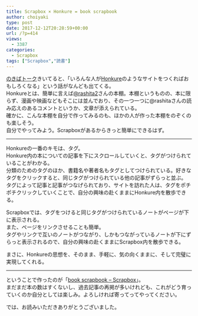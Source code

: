 ```yaml
---
title: Scrapbox × Honkure = book scrapbook
author: choiyaki
type: post
date: 2017-12-12T20:28:59+00:00
url: /?p=414
views:
  - 3387
categories:
  - Scrapbox
tags: ["Scrapbox","読書"]
---
```

[のきばトーク][1]きいてると、「いろんな人が[Honkure][2]のようなサイトをつくればおもしろくなる」という話がなんども出てくる。  
Honkureとは、簡単に言えば[@rashita2][3]さんの本棚。本棚というものの、本に限らず、漫画や映画などもそこには並んでおり、その一つ一つに@rashitaさんの読み応えのあるコメントというか、文章が添えられている。  
確かに、こんな本棚を自分で作ってみるのも、ほかの人が作った本棚をのぞくのも楽しそう。  
自分でやってみよう。Scrapboxがあるからきっと簡単にできるはず。

* * *

Honkureの一番のキモは、タグ。  
Honkure内の本についての記事を下にスクロールしていくと、タグがつけられていることがわかる。  
分類のためのタグのほか、書籍名や著者名もタグとしてつけられている。好きなタグをクリックすると、同じタグがつけられている他の記事がずらっと並ぶ。  
タグによって記事と記事がつなげられており、サイトを訪れた人は、タグをポチポチクリックしていくことで、自分の興味の赴くままにHonkure内を散歩できる。

Scrapboxでは、タグをつけると同じタグがつけられているノートがページが下に表示される。  
また、ページをリンクさせることも簡単。  
タグやリンクで互いのノートがつながり、しかもつながっているノートが下にずらっと表示されるので、自分の興味の赴くままにScrapbox内を散歩できる。

まさに、Honkureの思想を、そのまま、手軽に、気の向くままに、そして完璧に実現してくれる。

* * *

ということで作ったのが「[book scrapbook &#8211; Scrapbox][4]」。  
まだまだ本の数はすくないし、過去記事の再掲が多いけれども、これがどう育っていくのか自分としては楽しみ。よろしければ寄ってってやってください。

では、お読みいただきありがとうございました。

 [1]: https://scrapbox.io/nokibatalk/
 [2]: http://honkure.net/rbook/
 [3]: https://twitter.com/rashita2?lang=ja&lang=ja&lang=ja
 [4]: https://scrapbox.io/choiyaki-hondana/